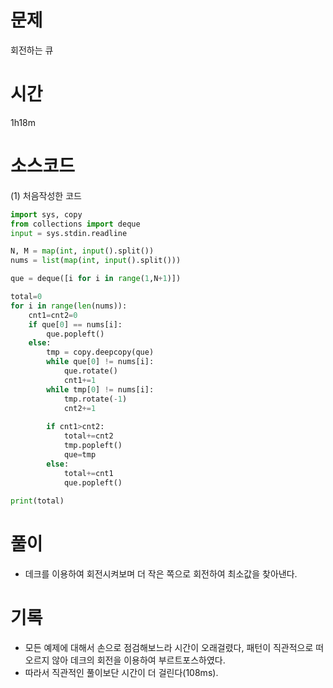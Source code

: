 # 문제 
회전하는 큐

# 시간 
1h18m 

# 소스코드
(1) 처음작성한 코드
```python
import sys, copy
from collections import deque
input = sys.stdin.readline

N, M = map(int, input().split())
nums = list(map(int, input().split()))

que = deque([i for i in range(1,N+1)])

total=0
for i in range(len(nums)):
    cnt1=cnt2=0
    if que[0] == nums[i]:
        que.popleft()
    else:
        tmp = copy.deepcopy(que)
        while que[0] != nums[i]:
            que.rotate()
            cnt1+=1    
        while tmp[0] != nums[i]:
            tmp.rotate(-1)
            cnt2+=1
            
        if cnt1>cnt2:
            total+=cnt2
            tmp.popleft()
            que=tmp
        else:
            total+=cnt1
            que.popleft()
        
print(total)
```
# 풀이
- 데크를 이용하여 회전시켜보며 더 작은 쪽으로 회전하여 최소값을 찾아낸다. 


# 기록
- 모든 예제에 대해서 손으로 점검해보느라 시간이 오래걸렸다, 패턴이 직관적으로 떠오르지 않아 데크의 회전을 이용하여 부르트포스하였다. 
- 따라서 직관적인 풀이보단 시간이 더 걸린다(108ms).
